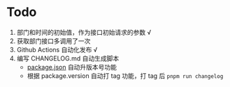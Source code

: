 # Todo

1. 部门和时间的初始值，作为接口初始请求的参数 √
2. 获取部门接口多调用了一次
3. Github Actions 自动化发布 √
4. 编写 CHANGELOG.md 自动生成脚本
   - [package.json](./publish/package.json) 自动升版本号功能
   - 根据 package.version 自动打 tag 功能，打 tag 后 `pnpm run changelog`
